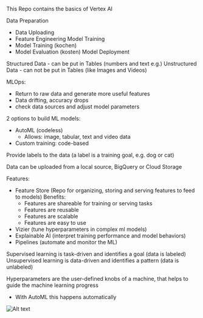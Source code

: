 This Repo contains the basics of Vertex AI


Data Preparation
- Data Uploading
- Feature Engineering
Model Training
- Model Training (kochen)
- Model Evaluation (kosten)
Model Deployment


Structured Data - can be put in Tables (numbers and text e.g.)
Unstructured Data - can not be put in Tables (like Images and Videos)



MLOps:
- Return to raw data and generate more useful features
- Data drifting, accuracy drops
- check data sources and adjust model parameters


2 options to build ML models:
- AutoML (codeless)
    - Allows: image, tabular, text and video data
- Custom training: code-based

Provide labels to the data (a label is a training goal, e.g. dog or cat)

Data can be uploaded from a local source, BigQuery or Cloud Storage

Features:
- Feature Store (Repo for organizing, storing and serving features to feed to models)
    Benefits: 
    - Features are shareable for training or serving tasks
    - Features are reusable
    - Features are scalable
    - Features are easy to use
- Vizier (tune hyperparameters in complex ml models)
- Explainable AI (interpret training performance and model behaviors)
- Pipelines (automate and monitor the ML)

Supervised learning is task-driven and identifies a goal (data is labeled)
Unsupervised learning is data-driven and identifies a pattern (data is unlabeled)

Hyperparameters are the user-defined knobs of a machine, that helps to guide the machine learning progress
- With AutoML this happens automatically

![Alt text](image.png)